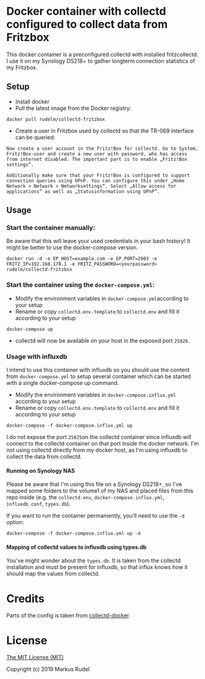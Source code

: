 # Docker container with collectd configured to collect data from Fritzbox
This docker container is a preconfigured collectd with installed fritzcollectd. I use it on my Synology DS218+ to gather longterm connection statistics of my Fritzbox.

## Setup
- Install docker
- Pull the latest image from the Docker registry:
```
docker pull rudelm/collectd-fritzbox
```
- Create a user in Fritzbox used by collectd so that the TR-069 interface can be queried:
```
Now create a user account in the Fritz!Box for collectd. Go to System, Fritz!Box-user and create a new user with password, who has access from internet disabled. The important part is to enable „Fritz!Box settings“.

Additionally make sure that your Fritz!Box is configured to support connection queries using UPnP. You can configure this under „Home Network > Network > Networksettings“. Select „Allow access for applications“ as well as „Statusinformation using UPnP“.
```

## Usage
### Start the container manually:
Be aware that this will leave your used credentials in your bash history! It might be better to use the docker-compose version.
```
docker run -d -e EP_HOST=example.com -e EP_PORT=2003 -e FRITZ_IP=192.168.178.1 -e FRITZ_PASSWORD=<yourpassword> rudelm/collectd-fritzbox
```

### Start the container using the `docker-compose.yml`:
- Modify the environment variables in `docker-compose.yml`according to your setup
- Rename or copy `collectd.env.template` to `collectd.env` and fill it according to your setup
```
docker-compose up
```
- collectd will now be available on your host in the exposed port `25826`.

### Usage with influxdb
I intend to use this container with influxdb so you should use the content from `docker-compose.yml` to setup several container which can be started with a single docker-compose up command.

- Modify the environment variables in `docker-compose.influx.yml` according to your setup
- Rename or copy `collectd.env.template` to `collectd.env` and fill it according to your setup
```
docker-compose -f docker-compose.influx.yml up
```

I do not expose the port `25825`on the collectd container since influxdb will connect to the collectd container on that port inside the docker network.  I'm not using collectd directly from my docker host, as I'm using influxdb to collect the data from collectd.

#### Running on Synology NAS
Please be aware that I'm using this file on a Synology DS218+, so I've mapped some folders to the volume1 of my NAS and placed files from this repo inside (e.g. the `collectd.env`, `docker-compose.influx.yml`, `ìnfluxdb.conf`, `types.db`).

If you want to run the container permamently, you'll need to use the `-d` option:

```
docker-compose -f docker-compose.influx.yml up -d
```

#### Mapping of collectd values to influxdb using types.db
You've might wonder about the `types.db`. It is taken from the collectd installation and must be present for influxdb, so that influx knows how it should map the values from collectd.

# Credits
Parts of the config is taken from [collectd-docker](https://github.com/revett/collectd-docker).

# License
[The MIT License (MIT)](http://opensource.org/licenses/MIT)

Copyright (c) 2019 Markus Rudel